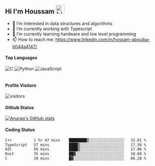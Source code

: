 ## Hi I'm Houssam <img src="https://user-images.githubusercontent.com/1303154/88677602-1635ba80-d120-11ea-84d8-d263ba5fc3c0.gif" width="28px" alt="hi">

- 👀 I’m interested in data structures and algorithms
- 🔭 I’m currently working with Typescript
- 🌱 I’m currently learning hardware and low level programming
- 📫 How to reach me: https://www.linkedin.com/in/hossam-abouiba-b044a4147/

#### Top Languages

![C](https://img.shields.io/badge/c-%2300599C.svg?style=for-the-badge&logo=c&logoColor=white)
![Python](https://img.shields.io/badge/python-%2314354C.svg?style=for-the-badge&logo=python&logoColor=white)
![JavaScript](https://img.shields.io/badge/javascript-%23323330.svg?style=for-the-badge&logo=javascript&logoColor=%23F7DF1E)
<br />
<br />
#### Profile Visitors
![visitors](https://visitor-badge.glitch.me/badge?page_id=project-HOSSAM.project-HOSSAM)

#### Github Status
[![Anurag's GitHub stats](https://github-readme-stats.vercel.app/api?username=0xPride&theme=tokyonight)](https://github.com/anuraghazra/github-readme-stats)

#### Coding Status
<!--START_SECTION:waka-->

```txt
C++          1 hr 47 mins    ████████▒░░░░░░░░░░░░░░░░   32.81 %
TypeScript   57 mins         ████▒░░░░░░░░░░░░░░░░░░░░   17.50 %
kdl          56 mins         ████▒░░░░░░░░░░░░░░░░░░░░   17.06 %
Rust         35 mins         ██▓░░░░░░░░░░░░░░░░░░░░░░   10.68 %
C            20 mins         █▓░░░░░░░░░░░░░░░░░░░░░░░   06.28 %
```

<!--END_SECTION:waka-->
